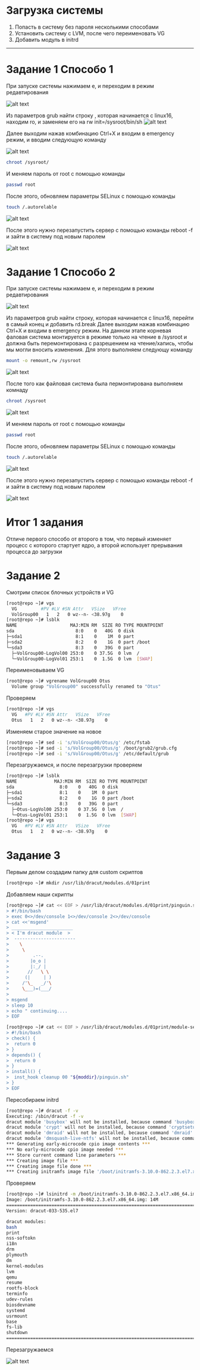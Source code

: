 # **Загрузка системы**
1. Попасть в систему без пароля несколькими способами
2. Установить систему с LVM, после чего переименовать VG
3. Добавить модуль в initrd

------------

# **Задание 1 Способо 1**

При запуске системы нажимаем e, и переходим в режим редавтирования

![alt text](https://github.com/ProVitSer/otus-Linux/blob/master/Homework-7/images/1.png)

Из параметров grub найти строку , которая начинается с linux16, находим ro, и заменяем его на rw init=/sysroot/bin/sh
![alt text](https://github.com/ProVitSer/otus-Linux/blob/master/Homework-7/images/2.png)

Далее выходим нажав комбинацию Ctrl+X и входим в emergency режим, и вводим следующую команду

![alt text](https://github.com/ProVitSer/otus-Linux/blob/master/Homework-7/images/3.png)

```bash
chroot /sysroot/
```
И меняем пароль от root с помощью команды 

```bash
passwd root
```

После этого, обновляем параметры SELinux  с помощью команды 
```bash
touch /.autorelable
```

![alt text](https://github.com/ProVitSer/otus-Linux/blob/master/Homework-7/images/4.png)

После этого нужно перезапустить сервер с помощью команды reboot -f и зайти в систему под новым паролем

![alt text](https://github.com/ProVitSer/otus-Linux/blob/master/Homework-7/images/5.png)



# **Задание 1 Способо 2**

При запуске системы нажимаем e, и переходим в режим редавтирования

![alt text](https://github.com/ProVitSer/otus-Linux/blob/master/Homework-7/images/1-1.png)

Из параметров grub найти строку, которая начинается с linux16, перейти в самый конец и добавить rd.break
Далее выходим нажав комбинацию Ctrl+X и входим в emergency режим. На данном этапе корневая фаловая система монтируется в режиме только на чтение в /sysroot и должна быть перемонтирована с разрешением на чтение/хапись, чтобы мы могли вносить изменения. Для этого выполняем следующу команду

```bash
mount -o remount,rw /sysroot
```

![alt text](https://github.com/ProVitSer/otus-Linux/blob/master/Homework-7/images/1-3.png)


После того как файловая система была пермонтирована выполняем комнаду 

```bash
chroot /sysroot
```
![alt text](https://github.com/ProVitSer/otus-Linux/blob/master/Homework-7/images/1-4.png)

И меняем пароль от root с помощью команды 

```bash
passwd root
```
После этого, обновляем параметры SELinux  с помощью команды 

```bash
touch /.autorelable
```
![alt text](https://github.com/ProVitSer/otus-Linux/blob/master/Homework-7/images/1-5.png)

После этого нужно перезапустить сервер с помощью команды reboot -f и зайти в систему под новым паролем

![alt text](https://github.com/ProVitSer/otus-Linux/blob/master/Homework-7/images/1-6.png)


# **Итог 1 задания**

Отличе первого способо от второго в том, что первый изменяет процесс с которого стартует ядро, а второй использует прерывания процесса до загрузки


# **Задание 2**

Смотрим список блочных устройств и VG

```bash
[root@repo ~]# vgs
  VG         #PV #LV #SN Attr   VSize   VFree
  VolGroup00   1   2   0 wz--n- <38.97g    0 
[root@repo ~]# lsblk 
NAME                    MAJ:MIN RM  SIZE RO TYPE MOUNTPOINT
sda                       8:0    0   40G  0 disk 
├─sda1                    8:1    0    1M  0 part 
├─sda2                    8:2    0    1G  0 part /boot
└─sda3                    8:3    0   39G  0 part 
  ├─VolGroup00-LogVol00 253:0    0 37.5G  0 lvm  /
  └─VolGroup00-LogVol01 253:1    0  1.5G  0 lvm  [SWAP]
```

Переименовываем VG
```bash
[root@repo ~]# vgrename VolGroup00 Otus
  Volume group "VolGroup00" successfully renamed to "Otus"
```

Проверяем
```bash
[root@repo ~]# vgs
  VG   #PV #LV #SN Attr   VSize   VFree
  Otus   1   2   0 wz--n- <38.97g    0 
```

Изменяем старое значение на новое
```bash
[root@repo ~]# sed -i 's/VolGroup00/Otus/g' /etc/fstab 
[root@repo ~]# sed -i 's/VolGroup00/Otus/g' /boot/grub2/grub.cfg 
[root@repo ~]# sed -i 's/VolGroup00/Otus/g' /etc/default/grub 
```

Перезагружаемся, и после перезагрузки проверяем
```bash
[root@repo ~]# lsblk 
NAME              MAJ:MIN RM  SIZE RO TYPE MOUNTPOINT
sda                 8:0    0   40G  0 disk 
├─sda1              8:1    0    1M  0 part 
├─sda2              8:2    0    1G  0 part /boot
└─sda3              8:3    0   39G  0 part 
  ├─Otus-LogVol00 253:0    0 37.5G  0 lvm  /
  └─Otus-LogVol01 253:1    0  1.5G  0 lvm  [SWAP]
[root@repo ~]# vgs
  VG   #PV #LV #SN Attr   VSize   VFree
  Otus   1   2   0 wz--n- <38.97g    0 
```

# **Задание 3**

Первым делом создадим папку для custom скриптов
```bash
[root@repo ~]# mkdir /usr/lib/dracut/modules.d/01print
```

Добавляем наши скрипты
```bash
[root@repo ~]# cat << EOF > /usr/lib/dracut/modules.d/01print/pinguin.sh
> #!/bin/bash
> exec 0<>/dev/console 1<>/dev/console 2<>/dev/console
> cat <<'msgend' 
> _______________________
> < I'm dracut module  >
>  -----------------------
>    \
>     \
>         .--.
>        |o_o |
>        |:_/ |
>       //   \ \
>      (|     | )
>     /'\_   _/'\
>     \___)=(___/
> 
> msgend
> sleep 10
> echo " continuing.... 
> EOF
```
```bash
[root@repo ~]# cat << EOF > /usr/lib/dracut/modules.d/01print/module-setup.sh
> #!/bin/bash
> check() {
>  return 0
> }
> depends() {
>  return 0
> }
> install() {
>  inst_hook cleanup 00 "${moddir}/pinguin.sh"
> } 
> EOF
```

Пересобираем initrd
```bash
[root@repo ~]# dracut -f -v
Executing: /sbin/dracut -f -v
dracut module 'busybox' will not be installed, because command 'busybox' could not be found!
dracut module 'crypt' will not be installed, because command 'cryptsetup' could not be found!
dracut module 'dmraid' will not be installed, because command 'dmraid' could not be found!
dracut module 'dmsquash-live-ntfs' will not be installed, because command 'ntfs-3g' could not be found!
*** Generating early-microcode cpio image contents ***
*** No early-microcode cpio image needed ***
*** Store current command line parameters ***
*** Creating image file ***
*** Creating image file done ***
*** Creating initramfs image file '/boot/initramfs-3.10.0-862.2.3.el7.x86_64.img' done ***
```

Проверяем
```bash
[root@repo ~]# lsinitrd -m /boot/initramfs-3.10.0-862.2.3.el7.x86_64.img 
Image: /boot/initramfs-3.10.0-862.2.3.el7.x86_64.img: 14M
========================================================================
Version: dracut-033-535.el7

dracut modules:
bash
print
nss-softokn
i18n
drm
plymouth
dm
kernel-modules
lvm
qemu
resume
rootfs-block
terminfo
udev-rules
biosdevname
systemd
usrmount
base
fs-lib
shutdown
========================================================================
```

Перезагружаемся

![alt text](https://github.com/ProVitSer/otus-Linux/blob/master/Homework-7/images/3-1.png)
